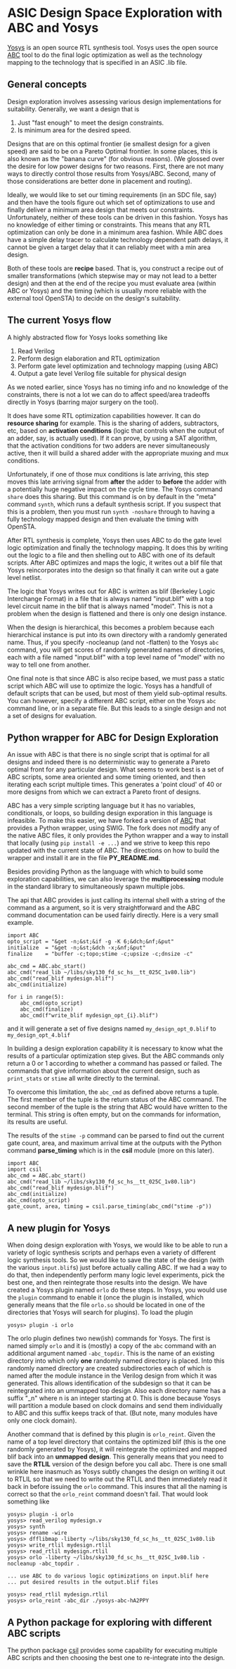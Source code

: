 # ASIC Design Space Exploration with ABC and Yosys

[Yosys](https://github.com/yosyshq/yosys) is an open source RTL
synthesis tool. Yosys uses the open source
[ABC](https://github.com/Berkeley-Abc/Abc) tool to do the final logic
optimization as well as the technology mapping to the technology that
is specified in an ASIC .lib file. 

## General concepts

Design exploration involves assessing various design implementations
for suitability.  Generally, we want a design that is 

  1. Just "fast enough" to meet the design constraints.
  2. Is minimum area for the desired speed.

Designs that are on this optimal frontier (ie smallest design for a given
speed) are said to be on a Pareto Optimal frontier. In some places, this
is also known as the "banana curve" (for obvious reasons). (We glossed
over the desire for low power designs for two reasons. First, there 
are not many ways to directly control those results from Yosys/ABC.
Second, many of those considerations are better done in placement and
routing).

Ideally, we would like to set our timing requirements (in an SDC file,
say) and then have the tools figure out which set of optimizations to
use and finally deliver a minimum area design that meets our
constraints. Unfortunately, neither of these tools can be driven in
this fashion. Yosys has no knowledge of either timing or constraints.
This means that any RTL optimization can only be done in a minimum
area fashion. While ABC does have a simple delay tracer to calculate
technology dependent path delays, it cannot be given a target delay
that it can reliably meet with a min area design.

Both of these tools are **recipe** based.  That is, you construct a
recipe out of smaller transformations (which stepwise may or may not
lead to a better design) and then at the end of the recipe you must
evaluate area (within ABC or Yosys) and the timing (which is usually
more reliable with the external tool OpenSTA) to decide on the design's
suitability.

## The current Yosys flow

A highly abstracted flow for Yosys looks something like

  1. Read Verilog
  2. Perform design elaboration and RTL optimization
  3. Perform gate level optimization and technology mapping (using ABC)
  4. Output a gate level Verilog file suitable for physical design

As we noted earlier, since Yosys has no timing info and no knowledge of
the constraints, there is not a lot we can do to affect speed/area tradeoffs
directly in Yosys (barring major surgery on the tool).

It does have some RTL optimization capabilities however. It can do
**resource sharing** for example. This is the sharing of adders,
subtractors, etc, based on **activation conditions** (logic that controls
when the output of an adder, say, is actually used). If it can prove,
by using a SAT algorithm, that the activation conditions for two adders
are never simultaneously active, then it will build a shared adder with
the appropriate muxing and mux conditions. 

Unfortunately, if one of those mux conditions is late arriving, this
step moves this late arriving signal from **after** the adder to
**before** the adder with a potentially huge negative impact on the
cycle time. The Yosys command `share` does this sharing. But this
command is on by default in the "meta" command `synth`, which runs a
default synthesis script. If you suspect that this is a problem, then
you must run `synth -noshare` through to having a fully technology
mapped design and then evaluate the timing with OpenSTA.

After RTL synthesis is complete, Yosys then uses ABC to do the gate
level logic optimization and finally the technology mapping.  It does
this by writing out the logic to a file and then shelling out to ABC
with one of its default scripts.  After ABC optimizes and maps the
logic, it writes out a blif file that Yosys reincorporates into the
design so that finally it can write out a gate level netlist.

The logic that Yosys writes out for ABC is written as blif (Berkeley
Logic Interchange Format) in a file that is always named "input.blif"
with a top level circuit name in the blif that is always named
"model". This is not a problem when the design is flattened and there
is only one design instance.

When the design is hierarchical, this becomes a problem because each
hierarchical instance is put into its own directory with a randomly
generated name. Thus, if you specify -nocleanup (and not -flatten) to
the Yosys `abc` command, you will get scores of randomly generated names
of directories, each with a file named "input.blif" with a top level
name of "model" with no way to tell one from another.

One final note is that since ABC is also recipe based, we must pass
a static script which ABC will use to optimize the logic. Yosys has
a handfull of default scripts that can be used, but most of them yield
sub-optimal results. You can however, specify a different ABC script,
either on the Yosys `abc` command line, or in a separate file. But this
leads to a single design and not a set of designs for evaluation.

## Python wrapper for ABC for Design Exploration

An issue with ABC is that there is no single script that is optimal
for all designs and indeed there is no deterministic way to generate a
Pareto optimal front for any particular design.  What seems to work
best is a set of ABC scripts, some area oriented and some timing oriented,
and then iterating each script multiple times.  This generates a
'point cloud' of 40 or more designs from which we can extract a Pareto
front of designs.

ABC has a very simple scripting language but it has no variables,
conditionals, or loops, so building design exporation in this language
is infeasible. To make this easier, we have forked a version of
[ABC](https://github.com/macd/abc) that provides a Python wrapper,
using SWIG.  The fork does not modify any of the native ABC files, it
only provides the Python wrapper and a way to install that locally
(using `pip install -e ...`) and we strive to keep this repo updated
with the current state of ABC.  The directions on how to build the
wrapper and install it are in the file **PY_README.md**.

Besides providing Python as the language with which to build some
exploration capabilities, we can also leverage the **multiprocessing**
module in the standard library to simultaneously spawn multiple jobs.

The api that ABC provides is just calling its internal shell with a
string of the command as a argument, so it is very straightforward and
the ABC command documentation can be used fairly directly. Here is a
very small example.

    import ABC
    opto_script = "&get -n;&st;&if -g -K 6;&dch;&nf;&put"
    initialize  = "&get -n;&st;&dch -x;&nf;&put"
    finalize    = "buffer -c;topo;stime -c;upsize -c;dnsize -c"
    
    abc_cmd = ABC.abc_start()
    abc_cmd("read_lib ~/libs/sky130_fd_sc_hs__tt_025C_1v80.lib")
    abc_cmd("read_blif mydesign.blif")
    abc_cmd(initialize)
    
    for i in range(5):
        abc_cmd(opto_script)
        abc_cmd(finalize)
        abc_cmd(f"write_blif mydesign_opt_{i}.blif")
        
and it will generate a set of five designs named `my_design_opt_0.blif` to 
`my_design_opt_4.blif`

In building a design exploration capability it is necessary to know
what the results of a particular optimization step gives.  But the ABC
commands only return a 0 or 1 according to whether a command has
passed or failed. The commands that give information about the current
design, such as `print_stats` or `stime` all write directly to the terminal.

To overcome this limitation, the `abc_cmd` as defined above returns a
tuple.  The first member of the tuple is the return status of the ABC
command. The second member of the tuple is the string that ABC would
have written to the terminal. This string is often empty, but on the
commands for information, its results are useful.

The results of the `stime -p` command can be parsed to find out the
current gate count, area, and maximum arrival time at the outputs with
the Python command **parse_timing** which is in the **csil** module
(more on this later).

    import ABC
    import csil
    abc_cmd = ABC.abc_start()
    abc_cmd("read_lib ~/libs/sky130_fd_sc_hs__tt_025C_1v80.lib")
    abc_cmd("read_blif mydesign.blif")
    abc_cmd(initialize)
    abc_cmd(opto_script)
    gate_count, area, timing = csil.parse_timing(abc_cmd("stime -p"))

## A new plugin for Yosys

When doing design exploration with Yosys, we would like to be able to
run a variety of logic synthesis scripts and perhaps even a variety of
different logic synthesis tools. So we would like to save the state of
the design (with the various `input.blif`s) just before actually
calling ABC. If we had a way to do that, then independently perform
many logic level experiments, pick the best one, and then reintegrate
those results into the design. We have created a Yosys plugin named
`orlo` do these steps. In Yosys, you would use the `plugin` command to
enable it (once the plugin is installed, which generally means that
the file `orlo.so` should be located in one of the directories that
Yosys will search for plugins). To load the plugin

    yosys> plugin -i orlo

The orlo plugin defines two new(ish) commands for Yosys. The first is
named simply `orlo` and it is (mostly) a copy of the `abc` command
with an additional argument named `-abc_topdir`.  This is the name of
an existing directory into which only **one** randomly named directory
is placed. Into this randomly named directory are created
subdirectories each of which is named after the module instance in the
Verilog design from which it was generated. This allows identification
of the subdesign so that it can be reintegrated into an ummapped top
design.  Also each directory name has a suffix "_n" where n is an
integer starting at 0. This is done because Yosys will partition a
module based on clock domains and send them individually to ABC and
this suffix keeps track of that. (But note, many modules have only one
clock domain).

Another command that is defined by this plugin is `orlo_reint`.  Given
the name of a top level directory that contains the optimized blif
(this is the one randomly generated by Yosys), it will reintegrate the
optimized and mapped blif back into an **unmapped design**. This
generally means that you need to save the **RTLIL** version of the
design before you call abc. There is one small wrinkle here inasmuch
as Yosys subtly changes the design on writing it out to RTLIL so that
we need to write out the RTLIL and then immediately read it back in
before issuing the `orlo` command.  This insures that all the naming
is correct so that the `orlo_reint` command doesn't fail. That would
look something like

    yosys> plugin -i orlo
    yosys> read_verilog mydesign.v
    yosys> synth
    yosys> rename -wire
    yosys> dfflibmap -liberty ~/libs/sky130_fd_sc_hs__tt_025C_1v80.lib
    yosys> write_rtlil mydesign.rtlil
    yosys> read_rtlil mydesign.rtlil
    yosys> orlo -liberty ~/libs/sky130_fd_sc_hs__tt_025C_1v80.lib -nocleanup -abc_topdir .
    
    ... use ABC to do various logic optimizations on input.blif here
    ... put desired results in the output.blif files
    
    yosys> read_rtlil mydesign.rtlil
    yosys> orlo_reint -abc_dir ./yosys-abc-hA2PPY
    

## A Python package for exploring with different ABC scripts

The python package [csil](https://github.com/macd/csil) provides some capability
for executing multiple ABC scripts and then choosing the best one to re-integrate
into the design.

